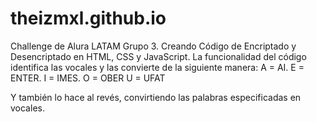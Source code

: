 # theizmxl.github.io
Challenge de Alura LATAM Grupo 3. Creando Código de Encriptado y Desencriptado en HTML, CSS y JavaScript.
La funcionalidad del código identifica las vocales y las convierte de la siguiente manera:
A = AI.
E = ENTER.
I = IMES.
O = OBER
U = UFAT

Y también lo hace al revés, convirtiendo las palabras especificadas en vocales.
